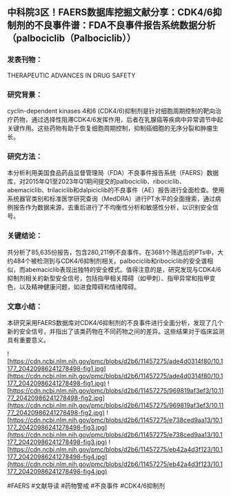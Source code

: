 ## 中科院3区！FAERS数据库挖掘文献分享：CDK4/6抑制剂的不良事件谱：FDA不良事件报告系统数据分析（palbociclib（Palbociclib））

### 发表刊物：
THERAPEUTIC ADVANCES IN DRUG SAFETY

### 研究背景：
cyclin-dependent kinases 4和6 (CDK4/6)抑制剂是针对细胞周期控制的靶向治疗药物，通过选择性阻滞CDK4/6发挥作用，后者在乳腺癌等疾病中异常调节中起关键作用。这些药物有助于恢复细胞周期控制，抑制癌细胞的无序分裂和肿瘤生长。

### 研究方法：
本分析利用美国食品药品监督管理局（FDA）不良事件报告系统（FAERS）数据库，对2015年Q1至2023年Q1期间提交的palbociclib、ribociclib、abemaciclib、trilaciclib和dalpiciclib的不良事件（AE）报告进行全面检查。使用系统器官类别和标准医学研究查询（MedDRA）进行PT水平的全面搜索，通过病例报告作为数据来源，去重后进行了不均衡性分析和敏感性分析，以识别安全信号。

### 关键结论：
共分析了85,635份报告，包含280,211例不良事件。在3681个筛选后的PTs中，大约484个被检测到与CDK4/6抑制剂相关。palbociclib和ribociclib的安全谱相似，而abemaciclib表现出独特的安全模式。值得注意的是，研究发现与CDK4/6抑制剂相关的新型安全信号，包括指甲相关障碍（如甲刺）、指甲异常和指甲变色，以及精神健康问题，如进食障碍和情绪障碍。

### 文章小结：
本研究采用FAERS数据库对CDK4/6抑制剂的不良事件进行全面分析，发现了几个新的安全信号，并指出了该类药物在不同药物之间的差异。这些结果对于临床监测具有重要意义。

![https://cdn.ncbi.nlm.nih.gov/pmc/blobs/d2b6/11457275/ade4d0314f80/10.1177_20420986241278498-fig1.jpg](https://cdn.ncbi.nlm.nih.gov/pmc/blobs/d2b6/11457275/ade4d0314f80/10.1177_20420986241278498-fig1.jpg)
![https://cdn.ncbi.nlm.nih.gov/pmc/blobs/d2b6/11457275/969819af3ef3/10.1177_20420986241278498-fig2.jpg](https://cdn.ncbi.nlm.nih.gov/pmc/blobs/d2b6/11457275/969819af3ef3/10.1177_20420986241278498-fig2.jpg)
![https://cdn.ncbi.nlm.nih.gov/pmc/blobs/d2b6/11457275/e738ced9aa13/10.1177_20420986241278498-fig3.jpg](https://cdn.ncbi.nlm.nih.gov/pmc/blobs/d2b6/11457275/e738ced9aa13/10.1177_20420986241278498-fig3.jpg)
![https://cdn.ncbi.nlm.nih.gov/pmc/blobs/d2b6/11457275/eb42a4d3f123/10.1177_20420986241278498-fig4.jpg](https://cdn.ncbi.nlm.nih.gov/pmc/blobs/d2b6/11457275/eb42a4d3f123/10.1177_20420986241278498-fig4.jpg)

#FAERS #文献导读 #药物警戒 #不良事件 #CDK4/6抑制剂